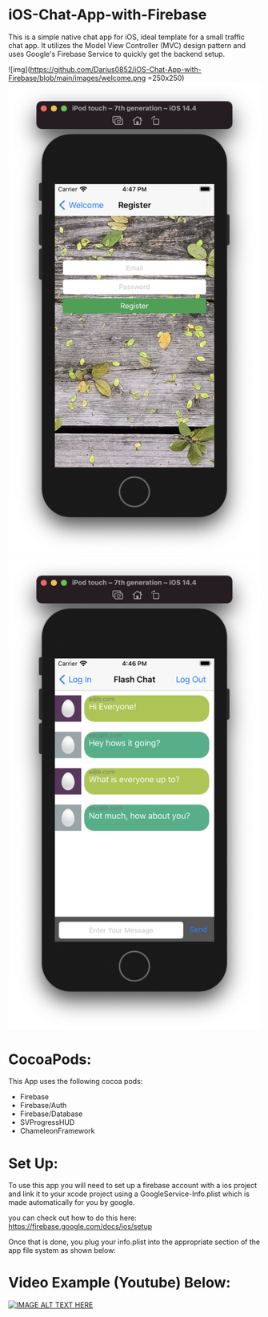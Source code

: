# iOS-Chat-App-with-Firebase
This is a simple native chat app for iOS, ideal template for a small traffic chat app. It utilizes the Model View Controller (MVC) design pattern and uses Google's Firebase Service to quickly get the backend setup.

![img](https://github.com/Darius0852/iOS-Chat-App-with-Firebase/blob/main/images/welcome.png  =250x250)
![img2](https://github.com/Darius0852/iOS-Chat-App-with-Firebase/blob/main/images/register.png)
![img3](https://github.com/Darius0852/iOS-Chat-App-with-Firebase/blob/main/images/chat.png)

# CocoaPods:
This App uses the following cocoa pods:
- Firebase
- Firebase/Auth
- Firebase/Database
- SVProgressHUD
- ChameleonFramework

# Set Up:
To use this app you will need to set up a firebase account with a ios project and link it to your xcode project using a GoogleService-Info.plist which is made automatically for you by google.

you can check out how to do this here:
https://firebase.google.com/docs/ios/setup

Once that is done, you plug your info.plist into the appropriate section of the app file system as shown below:


# Video Example (Youtube) Below:

[![IMAGE ALT TEXT HERE](https://img.youtube.com/vi/5DTDES-aq0k/0.jpg)](https://youtu.be/5DTDES-aq0k)
